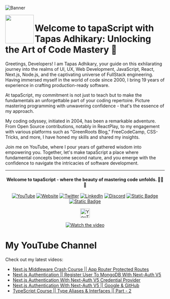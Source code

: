 ![Banner](https://github.com/tapascript/.github/assets/95961359/e788f8a1-7718-45e9-89e3-1f23515e8dd8)

[<img align="left" height="90" src="https://avatars.githubusercontent.com/u/145749994?s=200&v=4">](https://avatars.githubusercontent.com/u/145749994?s=200&v=4)

# Welcome to tapaScript with Tapas Adhikary: Unlocking the Art of Code Mastery 🚀

Greetings, Developers! I am Tapas Adhikary, your guide on this exhilarating journey into the realms of UI, UX, Web Development, JavaScript, React, Next.js, Node.js, and the captivating universe of FullStack engineering. Having immersed myself in the world of code since 2000, I bring 19 years of experience in crafting production-ready software.

At tapaScript, my commitment is not just to teach but to make the fundamentals an unforgettable part of your coding repertoire. Picture mastering programming with unwavering confidence - that's the essence of my approach.

My coding odyssey, initiated in 2004, has been a remarkable adventure. From Open Source contributions, notably in ReactPlay, to my engagement with various platforms such as "GreenRoots Blog," FreeCodeCamp, CSS-Tricks, and more, I have honed my skills and shared my insights.

Join me on YouTube, where I pour years of gathered wisdom into empowering you. Together, let's make tapaScript a place where fundamental concepts become second nature, and you emerge with the confidence to navigate the intricacies of software development.

<hr/>
<div align=center>
  <h4> Welcome to tapaScript - where the beauty of mastering code unfolds. 👨‍💻✨</h4>
 
  
  [![YouTube](https://img.shields.io/badge/YouTube-FF0000?logo=YouTube&logoColor=white)](https://www.youtube.com/@tapasadhikary)
  [![Website](https://img.shields.io/badge/Website-72e3ed)](https://www.tapasadhikary.com/)
  [![Twitter](https://img.shields.io/badge/Twitter-1DA1F2?logo=Twitter&logoColor=white)](https://twitter.com/tapasadhikary)
  [![LinkedIn](https://img.shields.io/badge/LinkedIn-0077B5?logo=LinkedIn&logoColor=white)](https://www.linkedin.com/in/tapasadhikary/)
  [![Discord](https://img.shields.io/badge/Discord-4e5152?logo=Discord&logoColor=white)](https://discord.com/invite/YzUe4DbNAz)
  [![Static Badge](https://img.shields.io/badge/Facebook-288dc7?logo=Facebook&color=288dc7)](https://www.facebook.com/tapasadhi)
  [![Static Badge](https://img.shields.io/badge/Channel-fff?logo=Whatsapp)](https://whatsapp.com/channel/0029VaD6TMXICVfrYVJsO21M)

<img alt="YouTube Channel Subscribers" height="30px" src="https://img.shields.io/youtube/channel/subscribers/UCaYr5yxgOyk599Mnb3TGh-g?label=Subscribers&style=social"> <br/>

[![Watch the video](https://img.youtube.com/vi/90BgcWNRFMk/0.jpg)](https://www.youtube.com/watch?v=90BgcWNRFMk)

</div>

# My YouTube Channel

Check out my latest videos:

<!-- latest-videos -->
* [Next.js Middleware Crash Course || App Router Protected Routes](https://www.youtube.com/watch?v=jHrjnZM26i4)
* [Next.js Authentication || Register User To MongoDB With Next-Auth V5](https://www.youtube.com/watch?v=5kmZAqc2Jeg)
* [Next.js Authentication With Next-Auth V5 Credential Provider](https://www.youtube.com/watch?v=4m7u7zGbdTI)
* [Next.js Authentication With Next-Auth V5 || Google &amp; GitHub](https://www.youtube.com/watch?v=O8Ae6MC5bf4)
* [TypeScript Course || Type Aliases &amp; Interfaces || Part - 2](https://www.youtube.com/watch?v=VE5SOoP2Y74)
<!-- latest-videos-end -->
